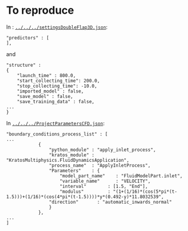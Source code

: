 # To reproduce

In : [`../../../settingsDoubleFlap3D.json`](../../../settingsDoubleFlap3D.json):
```
"predictors" : [
],
```
and
```
"structure" :
{
    "launch_time" : 800.0,
    "start_collecting_time": 200.0,
    "stop_collecting_time": -10.0,
    "imported_model" : false,
    "save_model" : false,
    "save_training_data" : false,
...
}
```

In [`../../../ProjectParametersCFD.json`](../../../ProjectParametersCFD.json):
```
"boundary_conditions_process_list" : [
...
            {
                "python_module" : "apply_inlet_process",
                "kratos_module" : "KratosMultiphysics.FluidDynamicsApplication",
                "process_name"  : "ApplyInletProcess",
                "Parameters"    : {
                    "model_part_name"    : "FluidModelPart.inlet",
                    "variable_name"      : "VELOCITY",
                    "interval"        : [1.5, "End"],
                    "modulus"         : "(1+(1/16)*(cos(5*pi*(t-1.5)))+(1/16)*(cos(4*pi*(t-1.5))))*y*(0.492-y)*11.8032539",
                "direction"       : "automatic_inwards_normal"
                }
            },
...
]
```
